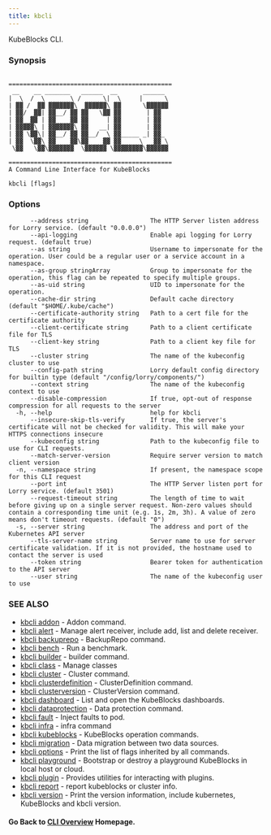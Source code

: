 ```yaml
---
title: kbcli
---
```


KubeBlocks CLI.

### Synopsis

```

=============================================
 __    __ _______   ______  __       ______ 
|  \  /  \       \ /      \|  \     |      \
| ▓▓ /  ▓▓ ▓▓▓▓▓▓▓\  ▓▓▓▓▓▓\ ▓▓      \▓▓▓▓▓▓
| ▓▓/  ▓▓| ▓▓__/ ▓▓ ▓▓   \▓▓ ▓▓       | ▓▓  
| ▓▓  ▓▓ | ▓▓    ▓▓ ▓▓     | ▓▓       | ▓▓  
| ▓▓▓▓▓\ | ▓▓▓▓▓▓▓\ ▓▓   __| ▓▓       | ▓▓  
| ▓▓ \▓▓\| ▓▓__/ ▓▓ ▓▓__/  \ ▓▓_____ _| ▓▓_ 
| ▓▓  \▓▓\ ▓▓    ▓▓\▓▓    ▓▓ ▓▓     \   ▓▓ \
 \▓▓   \▓▓\▓▓▓▓▓▓▓  \▓▓▓▓▓▓ \▓▓▓▓▓▓▓▓\▓▓▓▓▓▓

=============================================
A Command Line Interface for KubeBlocks
```

```
kbcli [flags]
```

### Options

```
      --address string                 The HTTP Server listen address for Lorry service. (default "0.0.0.0")
      --api-logging                    Enable api logging for Lorry request. (default true)
      --as string                      Username to impersonate for the operation. User could be a regular user or a service account in a namespace.
      --as-group stringArray           Group to impersonate for the operation, this flag can be repeated to specify multiple groups.
      --as-uid string                  UID to impersonate for the operation.
      --cache-dir string               Default cache directory (default "$HOME/.kube/cache")
      --certificate-authority string   Path to a cert file for the certificate authority
      --client-certificate string      Path to a client certificate file for TLS
      --client-key string              Path to a client key file for TLS
      --cluster string                 The name of the kubeconfig cluster to use
      --config-path string             Lorry default config directory for builtin type (default "/config/lorry/components/")
      --context string                 The name of the kubeconfig context to use
      --disable-compression            If true, opt-out of response compression for all requests to the server
  -h, --help                           help for kbcli
      --insecure-skip-tls-verify       If true, the server's certificate will not be checked for validity. This will make your HTTPS connections insecure
      --kubeconfig string              Path to the kubeconfig file to use for CLI requests.
      --match-server-version           Require server version to match client version
  -n, --namespace string               If present, the namespace scope for this CLI request
      --port int                       The HTTP Server listen port for Lorry service. (default 3501)
      --request-timeout string         The length of time to wait before giving up on a single server request. Non-zero values should contain a corresponding time unit (e.g. 1s, 2m, 3h). A value of zero means don't timeout requests. (default "0")
  -s, --server string                  The address and port of the Kubernetes API server
      --tls-server-name string         Server name to use for server certificate validation. If it is not provided, the hostname used to contact the server is used
      --token string                   Bearer token for authentication to the API server
      --user string                    The name of the kubeconfig user to use
```

### SEE ALSO

* [kbcli addon](kbcli_addon.md)	 - Addon command.
* [kbcli alert](kbcli_alert.md)	 - Manage alert receiver, include add, list and delete receiver.
* [kbcli backuprepo](kbcli_backuprepo.md)	 - BackupRepo command.
* [kbcli bench](kbcli_bench.md)	 - Run a benchmark.
* [kbcli builder](kbcli_builder.md)	 - builder command.
* [kbcli class](kbcli_class.md)	 - Manage classes
* [kbcli cluster](kbcli_cluster.md)	 - Cluster command.
* [kbcli clusterdefinition](kbcli_clusterdefinition.md)	 - ClusterDefinition command.
* [kbcli clusterversion](kbcli_clusterversion.md)	 - ClusterVersion command.
* [kbcli dashboard](kbcli_dashboard.md)	 - List and open the KubeBlocks dashboards.
* [kbcli dataprotection](kbcli_dataprotection.md)	 - Data protection command.
* [kbcli fault](kbcli_fault.md)	 - Inject faults to pod.
* [kbcli infra](kbcli_infra.md)	 - infra command
* [kbcli kubeblocks](kbcli_kubeblocks.md)	 - KubeBlocks operation commands.
* [kbcli migration](kbcli_migration.md)	 - Data migration between two data sources.
* [kbcli options](kbcli_options.md)	 - Print the list of flags inherited by all commands.
* [kbcli playground](kbcli_playground.md)	 - Bootstrap or destroy a playground KubeBlocks in local host or cloud.
* [kbcli plugin](kbcli_plugin.md)	 - Provides utilities for interacting with plugins.
* [kbcli report](kbcli_report.md)	 - report kubeblocks or cluster info.
* [kbcli version](kbcli_version.md)	 - Print the version information, include kubernetes, KubeBlocks and kbcli version.

#### Go Back to [CLI Overview](cli.md) Homepage.

